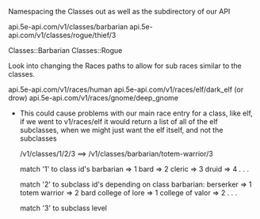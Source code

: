 Namespacing the Classes out as well as the subdirectory of our API

api.5e-api.com/v1/classes/barbarian
api.5e-api.com/v1/classes/rogue/thief/3

Classes::Barbarian
Classes::Rogue

Look into changing the Races paths to allow for sub races similar to the
classes.

api.5e-api.com/v1/races/human
api.5e-api.com/v1/races/elf/dark_elf (or drow)
api.5e-api.com/v1/races/gnome/deep_gnome

* This could cause problems with our main race entry for a class, like elf,
  if we went to v1/races/elf it would return a list of all of the elf
  subclasses, when we might just want the elf itself, and not the subclasses

  /v1/classes/1/2/3  ==>  /v1/classes/barbarian/totem-warrior/3

  match '1' to class id's
    barbarian => 1
    bard => 2
    cleric => 3
    druid => 4
    .
    .
    .

  match '2' to subclass id's depending on class
    barbarian:
      berserker => 1
      totem warrior => 2
    bard
      college of lore => 1
      college of valor => 2
    .
    .
    .

  match '3' to subclass level
